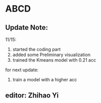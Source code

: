 # ABCD

Update Note:
------------------------------------------------------
11/15:
1. started the coding part
2. added some Preliminary visualization
3. trained the Kmeans model with 0.21 acc

for next update:
1. train a model with a higher acc

editor: Zhihao Yi
------------------------------------------------------
